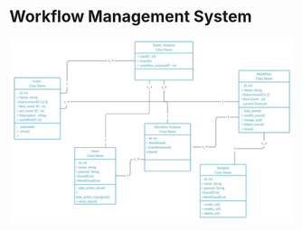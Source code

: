 # Workflow Management System

![UML Diagram For Workflow Management System](https://github.com/shivam228/DM-project-with-front-end/blob/master/worflow%20UML.jpeg)
